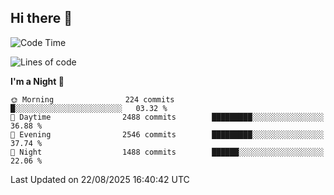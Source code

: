 ## Hi there 👋

<!--
**Wangmerlyn/Wangmerlyn** is a ✨ _special_ ✨ repository because its `README.md` (this file) appears on your GitHub profile.

Here are some ideas to get you started:

- 🔭 I’m currently working on ...
- 🌱 I’m currently learning ...
- 👯 I’m looking to collaborate on ...
- 🤔 I’m looking for help with ...
- 💬 Ask me about ...
- 📫 How to reach me: ...
- 😄 Pronouns: ...
- ⚡ Fun fact: ...
-->
<!--START_SECTION:waka-->
![Code Time](http://img.shields.io/badge/Code%20Time-510%20hrs%2034%20mins-blue)

![Lines of code](https://img.shields.io/badge/From%20Hello%20World%20I%27ve%20Written-41.6%20million%20lines%20of%20code-blue)

**I'm a Night 🦉** 

```text
🌞 Morning                224 commits         █░░░░░░░░░░░░░░░░░░░░░░░░   03.32 % 
🌆 Daytime                2488 commits        █████████░░░░░░░░░░░░░░░░   36.88 % 
🌃 Evening                2546 commits        █████████░░░░░░░░░░░░░░░░   37.74 % 
🌙 Night                  1488 commits        ██████░░░░░░░░░░░░░░░░░░░   22.06 % 
```



 Last Updated on 22/08/2025 16:40:42 UTC
<!--END_SECTION:waka-->
